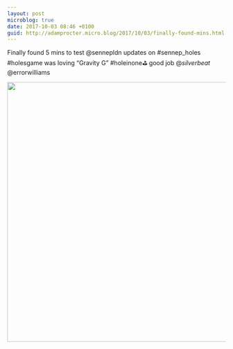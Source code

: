 ```yaml
---
layout: post
microblog: true
date: 2017-10-03 08:46 +0100
guid: http://adamprocter.micro.blog/2017/10/03/finally-found-mins.html
---
```

Finally found 5 mins to test @sennepldn updates on #sennep_holes #holesgame was loving “Gravity G” #holeinone⛳️ good job @_silverbeat_ @errorwilliams

<img src="http://discursive.adamprocter.co.uk/uploads/2017/a0ecd11f74.jpg" width="600" height="600" />

